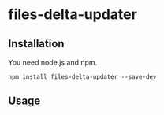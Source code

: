 
# files-delta-updater

## Installation

You need node.js and npm.

```
npm install files-delta-updater --save-dev
```

## Usage

```

```



